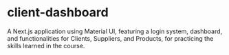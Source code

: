 # client-dashboard
A Next.js application using Material UI, featuring a login system, dashboard, and functionalities for Clients, Suppliers, and Products, for practicing the skills learned in the course. 
